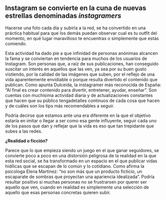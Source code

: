 
## Instagram se convierte en la cuna de nuevas estrellas denominadas *instagramers*

Hacerse una foto cada día y subirla a la red, se ha convertido en una práctica habitual para que los demás puedan observar cual es tu outfit del momento, en qué lugar maravilloso te  encuentras o simplemente que estás comiendo. 

Esta actividad ha dado pie a que infinidad de personas anónimas alcancen la fama y se conviertan en tendencia para muchos de los usuarios de Instagram. Son personas que, a raíz de sus publicaciones, han conseguido suscitar un interés en aquellos que las ven, ya sea por su buen gusto vistiendo, por la calidad de las imágenes que suben, por el reflejo de una vida aparentemente envidiable o porque resulta divertido el contenido que publican. Como apunta Dulceida, la instagramer más reconocida de España: “Al final es crear contenido para divertir, entretener, ayudar, enseñar”. Son cuentas con muchísima actividad diaria y de actualizaciones constantes que hacen que su público tengadetalles continuos de cada cosa que hacen y de cuáles son los tips más recomendables a seguir.

Podría decirse que estamos ante una era diferente en la que el objetivo estaría en imitar o llegar a ser como esa gente influyente, seguir cada uno de los pasos que dan y reflejar que la vida es eso que tan trepidante que subes a las redes.

 **¿Realidad o ficción?**

Parece que lo que empieza siendo un juego en el que ganar seguidores, se convierte poco a poco en una distorsión peligrosa de
la realidad en la que esta red social, se ha transformado en un espacio en el que publicar vidas hidilicas que se escapan de lo común y lo cotidiano. Como afirma la psicologa Elena Martínez: “no son más que un producto ficticio, un escaparate de sombras que proyectan una apariencia idealizada”. Podría resultar positivo si muchas personas no se frustrarsen por querer ser aquello que ven, cuando en realidad es simplemente una selección de aquello que esas personas concretas quieren subir.

